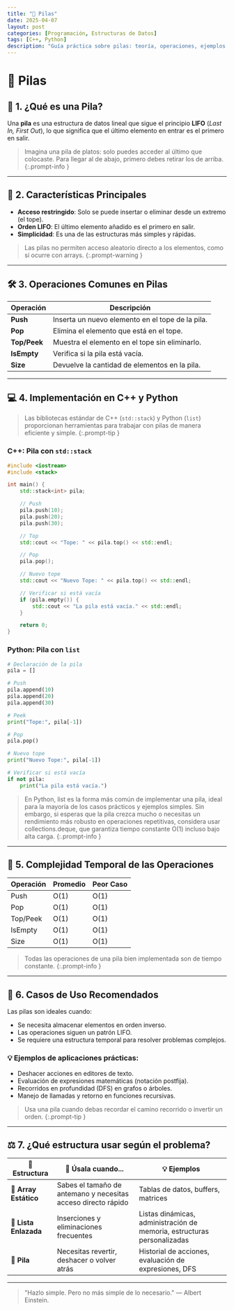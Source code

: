 ```yaml
---
title: "🥞 Pilas"
date: 2025-04-07
layout: post
categories: [Programación, Estructuras de Datos]
tags: [C++, Python]
description: "Guía práctica sobre pilas: teoría, operaciones, ejemplos y código en C++ y Python."
---
```


# 🥞 Pilas

## 📘 1. ¿Qué es una Pila?

Una **pila** es una estructura de datos lineal que sigue el principio **LIFO** (*Last In, First Out*), lo que significa que el último elemento en entrar es el primero en salir. 

> Imagina una pila de platos: solo puedes acceder al último que colocaste. Para llegar al de abajo, primero debes retirar los de arriba.
{:.prompt-info }

---

## 🧩 2. Características Principales

- **Acceso restringido**: Solo se puede insertar o eliminar desde un extremo (el tope).
- **Orden LIFO**: El último elemento añadido es el primero en salir.
- **Simplicidad**: Es una de las estructuras más simples y rápidas.

> Las pilas no permiten acceso aleatorio directo a los elementos, como sí ocurre con arrays.
{:.prompt-warning }

---

## 🛠️ 3. Operaciones Comunes en Pilas

| **Operación** | **Descripción**                                  |
| ------------- | ------------------------------------------------ |
| **Push**      | Inserta un nuevo elemento en el tope de la pila. |
| **Pop**       | Elimina el elemento que está en el tope.         |
| **Top/Peek**  | Muestra el elemento en el tope sin eliminarlo.   |
| **IsEmpty**   | Verifica si la pila está vacía.                  |
| **Size**      | Devuelve la cantidad de elementos en la pila.    |

---

## 💻 4. Implementación en C++ y Python

> Las bibliotecas estándar de C++ (`std::stack`) y Python (`list`) proporcionan herramientas para trabajar con pilas de manera eficiente y simple.
{:.prompt-tip }

### C++: Pila con `std::stack`

```cpp
#include <iostream>
#include <stack>

int main() {
    std::stack<int> pila;

    // Push
    pila.push(10);
    pila.push(20);
    pila.push(30);

    // Top
    std::cout << "Tope: " << pila.top() << std::endl;

    // Pop
    pila.pop();

    // Nuevo tope
    std::cout << "Nuevo Tope: " << pila.top() << std::endl;

    // Verificar si está vacía
    if (pila.empty()) {
        std::cout << "La pila está vacía." << std::endl;
    }

    return 0;
}
```

### Python: Pila con `list`

```py
# Declaración de la pila
pila = []

# Push
pila.append(10)
pila.append(20)
pila.append(30)

# Peek
print("Tope:", pila[-1])

# Pop
pila.pop()

# Nuevo tope
print("Nuevo Tope:", pila[-1])

# Verificar si está vacía
if not pila:
    print("La pila está vacía.")

```

> En Python, list es la forma más común de implementar una pila, ideal para la mayoría de los casos prácticos y ejemplos simples. Sin embargo, si esperas que la pila crezca mucho o necesitas un rendimiento más robusto en operaciones repetitivas, considera usar collections.deque, que garantiza tiempo constante O(1) incluso bajo alta carga. 
{:.prompt-info }

--- 

## 🧮 5. Complejidad Temporal de las Operaciones

| **Operación** | **Promedio** | **Peor Caso** |
| ------------- | ------------ | ------------- |
| Push          | O(1)         | O(1)          |
| Pop           | O(1)         | O(1)          |
| Top/Peek      | O(1)         | O(1)          |
| IsEmpty       | O(1)         | O(1)          |
| Size          | O(1)         | O(1)          |

> Todas las operaciones de una pila bien implementada son de tiempo constante.
{:.prompt-info }

---

## 🚀 6. Casos de Uso Recomendados

Las pilas son ideales cuando:

- Se necesita almacenar elementos en orden inverso.
- Las operaciones siguen un patrón LIFO.
- Se requiere una estructura temporal para resolver problemas complejos.

### 💡 Ejemplos de aplicaciones prácticas:

- Deshacer acciones en editores de texto.
- Evaluación de expresiones matemáticas (notación postfija).
- Recorridos en profundidad (DFS) en grafos o árboles.
- Manejo de llamadas y retorno en funciones recursivas.

> Usa una pila cuando debas recordar el camino recorrido o invertir un orden.
{:.prompt-tip }

---

## ⚖️ 7. ¿Qué estructura usar según el problema?

| 🧩 **Estructura**     | 📌 **Úsala cuando...**                                         | 💡 **Ejemplos**                                                          |
| -------------------- | ------------------------------------------------------------- | ----------------------------------------------------------------------- |
| 🧮 **Array Estático** | Sabes el tamaño de antemano y necesitas acceso directo rápido | Tablas de datos, buffers, matrices                                      |
| 🔗 **Lista Enlazada** | Inserciones y eliminaciones frecuentes                        | Listas dinámicas, administración de memoria, estructuras personalizadas |
| 🥞 **Pila**           | Necesitas revertir, deshacer o volver atrás                   | Historial de acciones, evaluación de expresiones, DFS                   |

---

> "Hazlo simple. Pero no más simple de lo necesario." — Albert Einstein.
